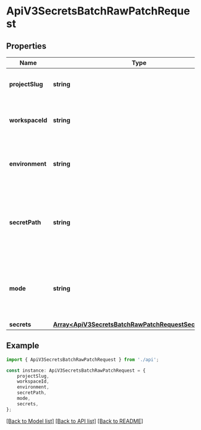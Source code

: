 # ApiV3SecretsBatchRawPatchRequest


## Properties

Name | Type | Description | Notes
------------ | ------------- | ------------- | -------------
**projectSlug** | **string** | The slug of the project to delete the secret in. | [optional] [default to undefined]
**workspaceId** | **string** | The ID of the project where the secret is located. | [optional] [default to undefined]
**environment** | **string** | The slug of the environment where the secret is located. | [default to undefined]
**secretPath** | **string** | The default path for secrets to update or upsert, if not provided in the secret details. | [optional] [default to '/']
**mode** | **string** | Defines how the system should handle missing secrets during an update. | [optional] [default to ModeEnum_FailOnNotFound]
**secrets** | [**Array&lt;ApiV3SecretsBatchRawPatchRequestSecretsInner&gt;**](ApiV3SecretsBatchRawPatchRequestSecretsInner.md) |  | [default to undefined]

## Example

```typescript
import { ApiV3SecretsBatchRawPatchRequest } from './api';

const instance: ApiV3SecretsBatchRawPatchRequest = {
    projectSlug,
    workspaceId,
    environment,
    secretPath,
    mode,
    secrets,
};
```

[[Back to Model list]](../README.md#documentation-for-models) [[Back to API list]](../README.md#documentation-for-api-endpoints) [[Back to README]](../README.md)
